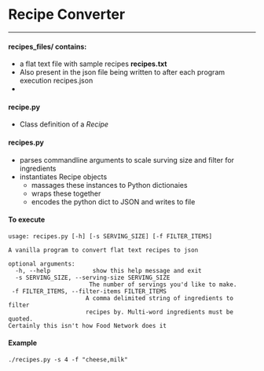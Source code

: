 # Recipe Converter
---
#### **recipes_files/ contains:** 
- a flat text file with sample recipes **recipes.txt**
- Also present in the json file being written to after each program execution recipes.json
- 
#### **recipe.py**
- Class definition of a *Recipe*

#### **recipes.py**
- parses commandline arguments to scale surving size and filter for ingredients
- instantiates Recipe objects 
  + massages these instances to Python dictionaies
  + wraps these together
  + encodes the python dict to JSON and writes to file

#### **To execute**
    usage: recipes.py [-h] [-s SERVING_SIZE] [-f FILTER_ITEMS]

    A vanilla program to convert flat text recipes to json

    optional arguments:
      -h, --help            show this help message and exit
      -s SERVING_SIZE, --serving-size SERVING_SIZE
                           The number of servings you'd like to make.
     -f FILTER_ITEMS, --filter-items FILTER_ITEMS
                          A comma delimited string of ingredients to filter
                          recipes by. Multi-word ingredients must be quoted.
    Certainly this isn't how Food Network does it

#### Example
	./recipes.py -s 4 -f "cheese,milk"

